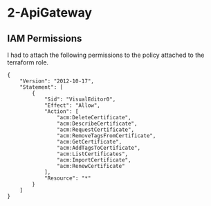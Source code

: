 # 2-ApiGateway


## IAM Permissions

I had to attach the following permissions to the policy
 attached to the terraform role.
```
{
    "Version": "2012-10-17",
    "Statement": [
        {
            "Sid": "VisualEditor0",
            "Effect": "Allow",
            "Action": [
                "acm:DeleteCertificate",
                "acm:DescribeCertificate",
                "acm:RequestCertificate",
                "acm:RemoveTagsFromCertificate",
                "acm:GetCertificate",
                "acm:AddTagsToCertificate",
                "acm:ListCertificates",
                "acm:ImportCertificate",
                "acm:RenewCertificate"
            ],
            "Resource": "*"
        }
    ]
}
```

